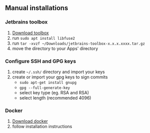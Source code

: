 ## Manual installations

### Jetbrains toolbox
1. [Download toolbox](https://www.jetbrains.com/es-es/toolbox-app/)
2. run `sudo apt install libfuse2`
3. run `tar -xvzf ~/Downloads/jetbrains-toolbox-x.x.x.xxxx.tar.gz`
4. move the directory to your Apps' directory 

### Configure SSH and GPG keys
1. create `~/.ssh/` directory and import your keys
2. create or import your gpg keys to sign commits
   - `sudo apt-get install gnupg`
   - `gpg --full-generate-key`
   - select key type (eg. RSA and RSA)
   - select length (recommended 4096)

### Docker
1. [Download docker](https://docs.docker.com/desktop/install/linux/ubuntu/)
2. follow installation instructions